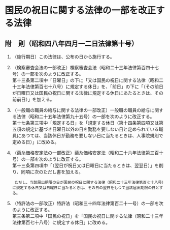 # 国民の祝日に関する法律の一部を改正する法律

## 附　則（昭和四八年四月一二日法律第十号）

1. （施行期日）この法律は、公布の日から施行する。
2. （検察審査会法の一部改正）検察審査会法（昭和二十三年法律第百四十七号）の一部を次のように改正する。\
第十三条第二項中「日曜日」の下に「又は国民の祝日に関する法律（昭和二十三年法律第百七十八号）に規定する休日」を、「前日」の下に「（その前日が日曜日又は国民の祝日に関する法律に規定する休日にあたるときは、その前前日）」を加える。
3. （一般職の職員の給与に関する法律の一部改正）一般職の職員の給与に関する法律（昭和二十五年法律第九十五号）の一部を次のように改正する。\
第十七条第三項中「規定する日」を「規定する休日（第十四条第四項又は第五項の規定に基づき日曜日以外の日を勤務を要しない日と定められている職員にあつては、当該休日が勤務を要しない日に当たるときは、人事院規則で定める日）」に改める。
4. （繭糸価格安定法の一部改正）繭糸価格安定法（昭和二十六年法律第三百十号）の一部を次のように改正する。\
第十三条第四項中「（翌日が祝日又は日曜日に当たるときは、翌翌日）」を削り、同項に次のただし書を加える。

        ただし、当該届出期限の日が国民の祝日に関する法律（昭和二十三年法律第百七十八号）に規定する休日又は日曜日に当たるときは、その日の翌日をもつて当該届出期限の日とする。

5. （特許法の一部改正）特許法（昭和三十四年法律第百二十一号）の一部を次のように改正する。\
第三条第二項中「国民の祝日」を「国民の祝日に関する法律（昭和二十三年法律第百七十八号）に規定する休日」に改める。
